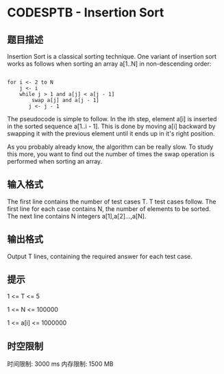 # CODESPTB - Insertion Sort

## 题目描述

Insertion Sort is a classical sorting technique. One variant of insertion sort works as follows when sorting an array a\[1..N\] in non-descending order:

 ```

for i <- 2 to N
    j <- i
    while j > 1 and a[j] < a[j - 1]
        swap a[j] and a[j - 1]
        j <- j - 1
```
 The pseudocode is simple to follow. In the ith step, element a\[i\] is inserted in the sorted sequence a\[1..i - 1\]. This is done by moving a\[i\] backward by swapping it with the previous element until it ends up in it's right position.

 As you probably already know, the algorithm can be really slow. To study this more, you want to find out the number of times the swap operation is performed when sorting an array.

## 输入格式

The first line contains the number of test cases T. T test cases follow. The first line for each case contains N, the number of elements to be sorted. The next line contains N integers a\[1\],a\[2\]...,a\[N\].

## 输出格式

Output T lines, containing the required answer for each test case.

## 提示

1 <= T <= 5

1 <= N <= 100000

1 <= a[i] <= 1000000

## 时空限制

时间限制: 3000 ms
内存限制: 1500 MB
